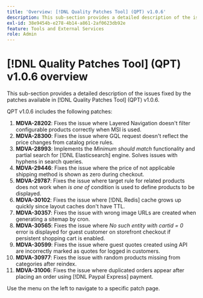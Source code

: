 ```yaml
---
title: 'Overview: [!DNL Quality Patches Tool] (QPT) v1.0.6'
description: This sub-section provides a detailed description of the issues fixed by the patches available in [!DNL Quality Patches Tool] (QPT) v1.0.6.
exl-id: 38e9454b-e278-4b14-a861-2af0623db92e
feature: Tools and External Services
role: Admin
---
```

# [!DNL Quality Patches Tool] (QPT) v1.0.6 overview

This sub-section provides a detailed description of the issues fixed by the patches available in [!DNL Quality Patches Tool] (QPT) v1.0.6.

QPT v1.0.6 includes the following patches:

1. **MDVA-28202**: Fixes the issue where Layered Navigation doesn't filter configurable products correctly when MSI is used.
1. **MDVA-28300**: Fixes the issue where GQL request doesn't reflect the price changes from catalog price rules.
1. **MDVA-28993**: Implements the *Minimum should match* functionality and partial search for [!DNL Elasticsearch] engine. Solves issues with hyphens in search queries.
1. **MDVA-29446**: Fixes the issue where the price of not applicable shipping method is shown as zero during checkout.
1. **MDVA-29787**: Fixes the issue where target rule for related products does not work when *is one of* condition is used to define products to be displayed.
1. **MDVA-30102**: Fixes the issue where [!DNL Redis] cache grows up quickly since layout caches don't have TTL.
1. **MDVA-30357**: Fixes the issue with wrong image URLs are created when generating a sitemap by cron.
1. **MDVA-30565**: Fixes the issue where *No such entity with cartid = 0* error is displayed for guest customer on storefront checkout if persistent shopping cart is enabled.
1. **MDVA-30599**: Fixes the issue where guest quotes created using API are incorrectly marked as quotes for logged in customers.
1. **MDVA-30977**: Fixes the issue with random products missing from categories after reindex.
1. **MDVA-31006**: Fixes the issue where duplicated orders appear after placing an order using [!DNL Paypal Express] payment.

Use the menu on the left to navigate to a specific patch page.
